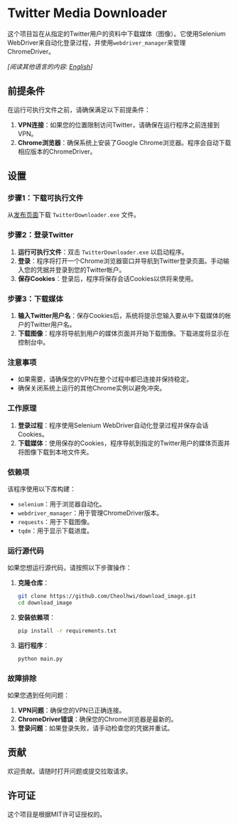 # Twitter Media Downloader

这个项目旨在从指定的Twitter用户的资料中下载媒体（图像）。它使用Selenium WebDriver来自动化登录过程，并使用`webdriver_manager`来管理ChromeDriver。

*[阅读其他语言的内容: [English](README.md)]*

## 前提条件

在运行可执行文件之前，请确保满足以下前提条件：

1. **VPN连接**：如果您的位置限制访问Twitter，请确保在运行程序之前连接到VPN。
2. **Chrome浏览器**：确保系统上安装了Google Chrome浏览器。程序会自动下载相应版本的ChromeDriver。

## 设置

### 步骤1：下载可执行文件

从[发布页面](https://github.com/Cheolhwi/download_image/releases/download/downloadTool/TwitterDownloader.exe)下载 `TwitterDownloader.exe` 文件。

### 步骤2：登录Twitter

1. **运行可执行文件**：双击 `TwitterDownloader.exe` 以启动程序。
2. **登录**：程序将打开一个Chrome浏览器窗口并导航到Twitter登录页面。手动输入您的凭据并登录到您的Twitter帐户。
3. **保存Cookies**：登录后，程序将保存会话Cookies以供将来使用。

### 步骤3：下载媒体

1. **输入Twitter用户名**：保存Cookies后，系统将提示您输入要从中下载媒体的帐户的Twitter用户名。
2. **下载图像**：程序将导航到用户的媒体页面并开始下载图像。下载进度将显示在控制台中。

### 注意事项

- 如果需要，请确保您的VPN在整个过程中都已连接并保持稳定。
- 确保关闭系统上运行的其他Chrome实例以避免冲突。

### 工作原理

1. **登录过程**：程序使用Selenium WebDriver自动化登录过程并保存会话Cookies。
2. **下载媒体**：使用保存的Cookies，程序导航到指定的Twitter用户的媒体页面并将图像下载到本地文件夹。

### 依赖项

该程序使用以下库构建：

- `selenium`：用于浏览器自动化。
- `webdriver_manager`：用于管理ChromeDriver版本。
- `requests`：用于下载图像。
- `tqdm`：用于显示下载进度。

### 运行源代码

如果您想运行源代码，请按照以下步骤操作：

1. **克隆仓库**：
    ```bash
    git clone https://github.com/Cheolhwi/download_image.git
    cd download_image
    ```

2. **安装依赖项**：
    ```bash
    pip install -r requirements.txt
    ```

3. **运行程序**：
    ```bash
    python main.py
    ```

### 故障排除

如果您遇到任何问题：

1. **VPN问题**：确保您的VPN已正确连接。
2. **ChromeDriver错误**：确保您的Chrome浏览器是最新的。
3. **登录问题**：如果登录失败，请手动检查您的凭据并重试。

## 贡献

欢迎贡献。请随时打开问题或提交拉取请求。

## 许可证

这个项目是根据MIT许可证授权的。